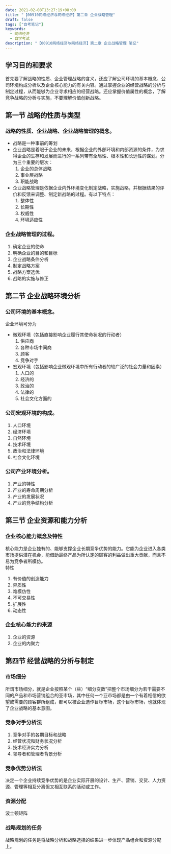 ```yaml
---
date: 2021-02-08T13:27:19+08:00
title: "【00910网络经济与网络经济】第二章 企业战略管理"
draft: false
tags: ["自考笔记"]
keywords:
  - 网络经济
  - 自学考试
description: "【00910网络经济与网络经济】第二章 企业战略管理 笔记"
---
```


## 学习目的和要求

首先要了解战略的性质、企业管理战略的含义，还应了解公司环境的基本概念、公司环境构成分析以及企业核心能力的有关内容。通过掌握企业的经营战略的分析与制定过程，从而能够为企业寻求相应的经营战略。还应掌握价值属性的概念，了解竞争战略的分析与实施，不要理解价值创新战略。

<!--more-->

## 第一节 战略的性质与类型

### 战略的性质、企业战略、企业战略管理的概念。

- 战略是一种事前的筹划
- 企业战略是着眼于企业的未来，根据企业的外部环境和内部资源的条件，为求得企业的生存和发展而进行的一系列带有全局性、根本性和长远性的谋划。分为三个重要的层次：
  1. 企业的总体战略
  2. 事业层战略
  3. 职能战略
- 企业战略管理是依据企业内外环境变化制定战略，实施战略，并根据结果的评价和反馈来调整、制定新战略的过程。有以下特点：
  1. 整体性
  2. 长期性
  3. 权威性
  4. 环境适应性

### 企业战略管理的过程。

1. 确定企业的使命
2. 明确企业的目的和目标
3. 企业战略条件分析
4. 制定战略方案
5. 战略方案选优
6. 战略的实施与修正

## 第二节 企业战略环境分析

### 公司环境的基本概念。

企业环境可分为

- 微观环境（包括直接影响企业履行其使命状况的行动者）
  1. 供应商
  2. 各种市场中间商
  3. 顾客
  4. 竞争对手
- 宏观环境（包括影响企业微观环境中所有行动者的较广泛的社会力量和因素）
  1. 人口的
  2. 经济的
  3. 政治的
  4. 法律的
  5. 社会文化方面的

### 公司宏观环境的构成。

1. 人口环境
2. 经济环境
3. 自然环境
4. 技术环境
5. 政治和法律环境
6. 社会文化环境

### 公司产业环境分析。

1. 产业的特性
2. 产业的寿命周期分析
3. 产业的发展状况
4. 产业的竞争结构分析

## 第三节 企业资源和能力分析

### 企业核心能力概念及特性

核心能力是企业独有的、能够支撑企业长期竞争优势的能力。它能为企业进入各类市场提供潜在机会，能借助最终产品为所认定的顾客的利益做出重大贡献，而且不易为竞争者所模仿。  
特性

1. 有价值的创造能力
2. 异质性
3. 难模仿性
4. 不可交易性
5. 扩展性
6. 动态性

### 企业核心能力的来源

1. 企业的资源
2. 企业的内聚力

## 第四节 经营战略的分析与制定

### 市场细分
所谓市场细分，就是企业按照某个（些）“细分变数”把整个市场细分为若干需要不同的产品和市场营销组合的亚市场，其中任何一个亚市场都是由一个有着相信的欲望或需要的顾客群所组成，都可以被企业选作目标市场，这个目标市场，也就体现了企业战略的基本意图。
### 竞争对手分析法
1. 竞争对手的各期目标和战略
2. 经营状况和财务状况分析
3. 技术经济实力分析
4. 领导者和管理者背景分析
### 竞争优势分析法
决定一个企业持续竞争优势的是企业实际开展的设计、生产、营销、交货、人力资源、管理等相互分离但又相互联系的活动或工作。

### 资源分配
波士顿矩阵
### 战略规划的任务
战略规划的任务是将战略分析和战略选择的结果进一步体现产品组合和资源分配上。

